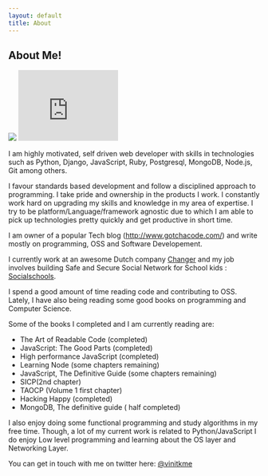 ```yaml
---
layout: default
title: About
---
```

## About Me!
<img src="https://avatars3.githubusercontent.com/u/537678?s=460" class="profile-pic">
<iframe src="http://githubbadge.appspot.com/vinitkumar?s=1&a=0" style="border: 0;height: 142px;width: 200px;overflow: hidden;" frameBorder="0"></iframe>


I am highly motivated, self driven web developer with skills in technologies such as Python, Django, JavaScript, Ruby, Postgresql, MongoDB, Node.js, Git among others.

I favour standards based development and follow a disciplined approach to programming. I take pride and ownership in the products I work. I constantly work hard on upgrading my skills and knowledge in my area of expertise. I try to be platform/Language/framework agnostic due to which I am able to pick up technologies pretty quickly and get productive in short time. 

I am owner of a popular Tech blog (http://www.gotchacode.com/) and write mostly on programming, OSS and Software Developement.

I currently work at an awesome Dutch company [Changer](http://changer.nl) and my job involves building Safe and
Secure Social Network for School kids : [Socialschools](http://www.socialschools.nl/en/). 


I spend a good amount of time reading code and contributing to OSS. Lately, I have also being reading some good books on 
programming and Computer Science.

Some of the books I completed and I am currently reading are:

- The Art of Readable Code (completed)
- JavaScript: The Good Parts (completed)
- High performance JavaScript (completed)
- Learning Node (some chapters remaining)
- JavaScript, The Definitive Guide (some chapters remaining)
- SICP(2nd chapter)
- TAOCP (Volume 1 first chapter)
- Hacking Happy (completed)
- MongoDB, The definitive guide ( half completed)

I also enjoy doing some functional programming and study algorithms in my free time. Though, a lot of my current work is related to Python/JavaScript I do enjoy Low level programming and learning about the OS layer and Networking Layer.

You can get in touch with me on twitter here: [@vinitkme](http://twitter.com/vinitkme)
